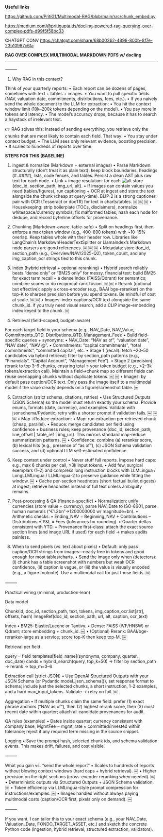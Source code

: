 **Useful links**

https://github.com/PritiG1/Multimodal-RAG/blob/main/src/chunk_embed.py

https://medium.com/@pritigupta.ds/docling-powered-rag-querying-over-complex-pdfs-d99f5f58bc33


CHATGPT CONV
https://chatgpt.com/share/68b00262-4898-800b-8f7e-23b10967c6fa


**RAG OVER COMPLEX MULTIMODAL MARKDOWN PDFS w/ docling**

----------------------
⸻

1. Why RAG in this context?

Think of your quarterly reports:
	•	Each report can be dozens of pages, sometimes with text + tables + images.
	•	You want to pull specific fields (NAV, valuation date, commitments, distributions, fees, etc.).
	•	If you naively send the whole document to the LLM for extraction:
	•	You hit the context window limit (10k–200k tokens depending on the model).
	•	You pay more in tokens and latency.
	•	The model’s accuracy drops, because it has to search a haystack of irrelevant text.

👉 RAG solves this:
Instead of sending everything, you retrieve only the chunks that are most likely to contain each field. That way:
	•	You stay under context budget.
	•	The LLM sees only relevant evidence, boosting precision.
	•	It scales to hundreds of reports over time.


**STEPS FOR THIS (BASELINE)**


1) Ingest & normalize (Markdown + external images)
	•	Parse Markdown structurally (don’t treat it as plain text): keep block boundaries, headings (#..####), lists, code fences, and tables. Persist a clean AST plus raw text for each node.
	•	Link + image resolution: for each ![alt](url) store {doc_id, section_path, img_url, alt}.
	•	If images can contain values you need (tables/figures), run captioning + OCR at ingest and store the text alongside the chunk (cheap at query-time). BLIP-2 is a strong captioner; pair with OCR (Tesseract or docTR) for text in charts/tables.  ￼ ￼ ￼
	•	Housekeeping: strip boilerplate (TOCs, disclaimers), normalize whitespace/currency symbols, fix malformed tables, hash each node for dedupe, and record byte/line offsets for provenance.

2) Chunking (Markdown-aware, table-safe)
	•	Split on headings first, then enforce a max token window (e.g., 400–800 tokens) with ~10–15% overlap. Keep tables whole with their header row. Libraries like LangChain’s MarkdownHeaderTextSplitter or LlamaIndex’s Markdown node parsers are good references.  ￼ ￼ ￼
	•	Metadata: store doc_id, section_path (e.g., Overview/NAV/2025-Q2), token_count, and any img_caption_ocr strings tied to this chunk.

3) Index (hybrid retrieval + optional reranking)
	•	Hybrid search reliably beats “dense only” or “BM25 only” for messy, financial text: build BM25 for exact term recall + a dense index (FAISS/Qdrant) for semantics; combine scores or do reciprocal-rank fusion.  ￼ ￼
	•	Rerank (optional but effective): apply a cross-encoder (e.g., BAAI bge-reranker) on the top-K to sharpen precision before you spend tokens. Be mindful of cost at scale.  ￼ ￼
	•	Images: index captions/OCR text alongside the same chunk_id. If you truly need visual search, add a CLIP image-embedding index keyed to the chunk.  ￼

4) Retrieval (field-scoped, budget-aware)

For each target field in your schema (e.g., NAV_Date, NAV_Value, Commitments_QTD, Distributions_QTD, Management_Fee):
	•	Build field-specific queries + synonyms:
	•	NAV_Date: “NAV as of”, “valuation date”, “NAV date”, “NAV @”.
	•	Commitments: “capital commitments”, “total commitments”, “committed capital”, etc.
	•	Stage 1 (recall): fetch ~20–50 candidates via hybrid retrieval; filter by section_path patterns (e.g., “Financials”, “Capital Account”, “Management Fee”).
	•	Stage 2 (precision): rerank to top 3–6 chunks, ensuring total ≤ your token budget (e.g., <2–3k tokens/extraction call). Maintain a field→chunk map so different fields can reuse overlapping chunks without duplicate tokens.  ￼ ￼
	•	Images: by default pass caption/OCR text. Only pass the image itself to a multimodal model if the value clearly depends on a figure/screenshot table.  ￼

5) Extraction (strict schema, citations, retries)
	•	Use Structured Outputs (JSON Schema) so the model must return exactly your schema. Provide enums, formats (date, currency), and examples. Validate with jsonschema/Pydantic; retry with a shorter prompt if validation fails.  ￼ ￼ ￼
	•	Map→Reduce extraction:
	•	Map: run extraction per retrieved chunk (cheap, parallel).
	•	Reduce: merge candidates per field using confidence + business rules; keep provenance {doc_id, section_path, line_offset | table_ref | img_url}. This mirrors standard map-reduce summarization patterns.  ￼
	•	Confidence: combine (a) reranker score, (b) lexical hits (e.g., presence of “as of”), (c) JSON Schema validation success, and (d) optional LLM self-estimated confidence.

6) Keep context under control
	•	Never stuff full reports. Impose hard caps: e.g., max 6 chunks per call, ≤3k input tokens.
	•	Add few, surgical exemplars (1–2) and compress long instruction blocks with LLMLingua / LongLLMLingua / LLMLingua-2 to preserve guidance while fitting the window.  ￼
	•	Cache per-section headnotes (short factual bullet digests) at ingest; retrieve headnotes instead of full text unless ambiguity remains.

7) Post-processing & QA (finance-specific)
	•	Normalization: unify currencies (store value + currency), parse NAV_Date to ISO-8601, parse human numerals (“€1.2bn”→1200000000 w/ magnitude=bn).
	•	Arithmetic checks:
	•	Ending_NAV = Beginning_NAV + Contributions – Distributions ± P&L ± Fees (tolerances for rounding).
	•	Quarter deltas consistent with YTD.
	•	Provenance first-class: attach the exact source section lines (and image URL if used) for each field → makes audits painless.

8) When to send pixels (vs. text about pixels)
	•	Default: only pass caption/OCR strings from images—nearly free in tokens and good enough for most tables/charts.
	•	Send the image only when (detectors): (i) chunk has a table screenshot with numbers but weak OCR confidence, (ii) caption is vague, or (iii) the value is visually encoded (e.g., a figure footnote). Use a multimodal call for just those fields.  ￼

⸻

Practical wiring (minimal, production-lean)

Data model

Chunk(id, doc_id, section_path, text, tokens, img_caption_ocr:list[str], offsets, hash)
ImageRef(doc_id, section_path, url, alt, caption, ocr_text)

Index
	•	BM25: Elastic/Lucene or Tantivy.
	•	Dense: FAISS (IVF/HNSW) or Qdrant; store embedding + chunk_id.  ￼
	•	(Optional) Rerank: BAAI/bge-reranker-large as a service; score top-K then keep top-M.  ￼

Retrieval per field

query = field_templates[field_name](synonyms, company, quarter, doc_date)
cands = hybrid_search(query, top_k=50) → filter by section_path → rerank → top_m=3–6

Extraction call (strict JSON)
	•	Use OpenAI Structured Outputs with your JSON Schema (or Pydantic model_json_schema()), set response format to schema; include just the selected chunks, a short instruction, 1–2 examples, and a hard max_input_tokens. Validate → retry on fail.  ￼

Aggregation
	•	If multiple chunks claim the same field: prefer (1) exact phrase anchors (“NAV as of”), then (2) highest rerank score, then (3) most recent date within quarter; attach all candidate provenances for audit.

QA rules (examples)
	•	Dates inside quarter; currency consistent with company base; MgmtFee ~ mgmt_rate × committed/invested within tolerance; reject if any required term missing in the source snippet.

Logging
	•	Save the prompt hash, selected chunk ids, and schema validation events. This makes drift, failures, and cost visible.

⸻

What you gain vs. “send the whole report”
	•	Scales to hundreds of reports without blowing context windows (hard caps + hybrid retrieval).  ￼
	•	Higher precision on the right sections (cross-encoder reranking when needed).  ￼
	•	Deterministic outputs via Structured Outputs + JSON Schema validation.  ￼
	•	Token efficiency via LLMLingua-style prompt compression for instructions/examples.  ￼
	•	Images handled without always paying multimodal costs (caption/OCR first, pixels only on demand).  ￼

⸻

If you want, I can tailor this to your exact schema (e.g., your NAV_Date, Valuation_Date, FONDO_TARGET_ASSET, etc.) and sketch the concrete Python code (ingestion, hybrid retrieval, structured extraction, validators).
